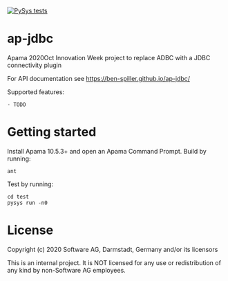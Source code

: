 [![PySys tests](https://github.com/ben-spiller/ap-jdbc/workflows/PySys/badge.svg)](https://github.com/ben-spiller/ap-jdbc/actions)

# ap-jdbc
Apama 2020Oct Innovation Week project to replace ADBC with a JDBC connectivity plugin

For API documentation see https://ben-spiller.github.io/ap-jdbc/

Supported features:

	- TODO

# Getting started

Install Apama 10.5.3+ and open an Apama Command Prompt. Build by running:

	ant

Test by running:

	cd test
	pysys run -n0

# License
Copyright (c) 2020 Software AG, Darmstadt, Germany and/or its licensors

This is an internal project. It is NOT licensed for any use or redistribution of any kind by non-Software AG employees.
